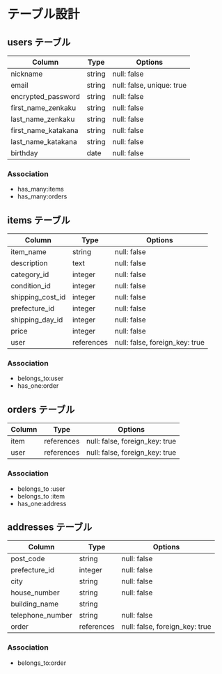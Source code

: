# テーブル設計

## users テーブル

| Column              | Type       | Options                        |
| ------------------- | ---------- | ------------------------------ |
| nickname            | string     | null: false                    |
| email               | string     | null: false, unique: true      |
| encrypted_password  | string     | null: false                    |
| first_name_zenkaku  | string     | null: false                    |
| last_name_zenkaku   | string     | null: false                    |
| first_name_katakana | string     | null: false                    |
| last_name_katakana  | string     | null: false                    |
| birthday            | date       | null: false                    |

### Association

- has_many:items
- has_many:orders

## items テーブル

| Column              | Type       | Options                        |
| ------------------- | ---------- | ------------------------------ |
| item_name           | string     | null: false                    |
| description         | text       | null: false                    |
| category_id         | integer    | null: false                    |
| condition_id        | integer    | null: false                    |
| shipping_cost_id    | integer    | null: false                    |
| prefecture_id       | integer    | null: false                    |
| shipping_day_id     | integer    | null: false                    |
| price               | integer    | null: false                    |
| user                | references | null: false, foreign_key: true |

### Association

- belongs_to:user
- has_one:order

## orders テーブル

| Column              | Type       | Options                        |
| ------------------- | ---------- | ------------------------------ |
| item                | references | null: false, foreign_key: true |
| user                | references | null: false, foreign_key: true |

### Association

- belongs_to :user
- belongs_to :item
- has_one:address

## addresses テーブル

| Column              | Type       | Options                        |
| ------------------- | ---------- | ------------------------------ |
| post_code           | string     | null: false                    |
| prefecture_id       | integer    | null: false                    |
| city                | string     | null: false                    |
| house_number        | string     | null: false                    |
| building_name       | string     |                                |
| telephone_number    | string     | null: false                    |
| order               | references | null: false, foreign_key: true |

### Association

- belongs_to:order